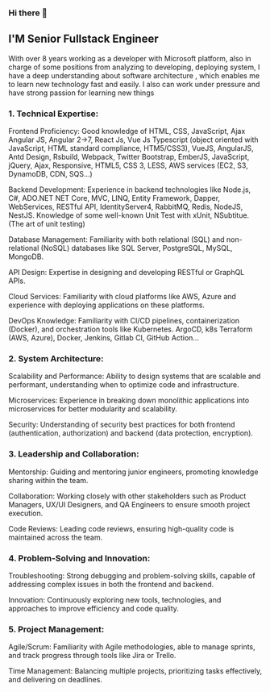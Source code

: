 ### Hi there 👋
## I'M Senior Fullstack Engineer


With over 8 years working as a developer with Microsoft platform, also in charge of some positions from analyzing to developing, deploying system, I have a deep understanding about software architecture , which enables me to learn new technology fast and easily. I also can work under pressure and have strong passion for learning new things

### 1. Technical Expertise:

Frontend Proficiency: Good knowledge of HTML, CSS, JavaScript, Ajax Angular JS, Angular 2->7, React Js, Vue Js Typescript (object oriented with JavaScript, HTML standard compliance, HTM5/CSS3), VueJS, AngularJS, Antd Design, Rsbuild, Webpack, Twitter Bootstrap, EmberJS, JavaScript, jQuery, Ajax, Responsive, HTML5, CSS 3, LESS, AWS services (EC2, S3, DynamoDB, CDN, SQS…)

Backend Development: Experience in backend technologies like Node.js, C#, ADO.NET NET Core, MVC, LINQ, Entity Framework, Dapper, WebServices, RESTful API, IdentityServer4, RabbitMQ, Redis, NodeJS, NestJS. Knowledge of some well-known Unit Test with xUnit, NSubtitue. (The art of unit testing)

Database Management: Familiarity with both relational (SQL) and non-relational (NoSQL) databases like SQL Server, PostgreSQL, MySQL, MongoDB.

API Design: Expertise in designing and developing RESTful or GraphQL APIs.

Cloud Services: Familiarity with cloud platforms like AWS, Azure and experience with deploying applications on these platforms.

DevOps Knowledge: Familiarity with CI/CD pipelines, containerization (Docker), and orchestration tools like Kubernetes. ArgoCD, k8s Terraform (AWS, Azure), Docker, Jenkins, Gitlab CI, GitHub Action...  

### 2. System Architecture:

Scalability and Performance: Ability to design systems that are scalable and performant, understanding when to optimize code and infrastructure.

Microservices: Experience in breaking down monolithic applications into microservices for better modularity and scalability.

Security: Understanding of security best practices for both frontend (authentication, authorization) and backend (data protection, encryption).

### 3. Leadership and Collaboration:
Mentorship: Guiding and mentoring junior engineers, promoting knowledge sharing within the team.

Collaboration: Working closely with other stakeholders such as Product Managers, UX/UI Designers, and QA Engineers to ensure smooth project execution.

Code Reviews: Leading code reviews, ensuring high-quality code is maintained across the team.

### 4. Problem-Solving and Innovation:

Troubleshooting: Strong debugging and problem-solving skills, capable of addressing complex issues in both the frontend and backend.

Innovation: Continuously exploring new tools, technologies, and approaches to improve efficiency and code quality.

### 5. Project Management:
Agile/Scrum: Familiarity with Agile methodologies, able to manage sprints, and track progress through tools like Jira or Trello.

Time Management: Balancing multiple projects, prioritizing tasks effectively, and delivering on deadlines.

<!--
**tuanitpro/tuanitpro** is a ✨ _special_ ✨ repository because its `README.md` (this file) appears on your GitHub profile.

Here are some ideas to get you started:

- 🔭 I’m currently working on ...
- 🌱 I’m currently learning ...
- 👯 I’m looking to collaborate on ...
- 🤔 I’m looking for help with ...
- 💬 Ask me about ...
- 📫 How to reach me: ...
- 😄 Pronouns: ...
- ⚡ Fun fact: ...
-->
